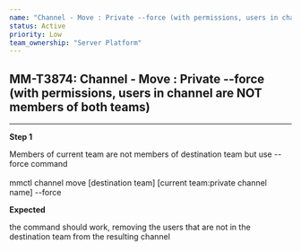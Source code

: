 ```yaml
---
name: "Channel - Move : Private --force (with permissions, users in channel are NOT members of both teams)"
status: Active
priority: Low
team_ownership: "Server Platform"
---
```


## MM-T3874: Channel - Move : Private --force (with permissions, users in channel are NOT members of both teams)

---

**Step 1**

Members of current team are not members of destination team but use --force command\
\
mmctl channel move \[destination team] \[current team:private channel name] --force

**Expected**

the command should work, removing the users that are not in the destination team from the resulting channel
